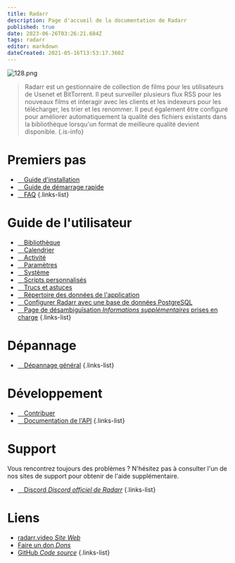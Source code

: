 ```yaml
---
title: Radarr
description: Page d'accueil de la documentation de Radarr
published: true
date: 2023-06-26T03:26:21.684Z
tags: radarr
editor: markdown
dateCreated: 2021-05-16T13:53:17.360Z
---
```


![128.png](/assets/radarr/logos/128.png)

> Radarr est un gestionnaire de collection de films pour les utilisateurs de Usenet et BitTorrent. Il peut surveiller plusieurs flux RSS pour les nouveaux films et interagir avec les clients et les indexeurs pour les télécharger, les trier et les renommer. Il peut également être configuré pour améliorer automatiquement la qualité des fichiers existants dans la bibliothèque lorsqu'un format de meilleure qualité devient disponible.
{.is-info}

# Premiers pas

- [<i class="fas fa-plus-square"></i>&emsp;Guide d'installation](/radarr/installation)
- [<i class="fas fa-book-open"></i>&emsp;Guide de démarrage rapide](/radarr/quick-start-guide)
- [<i class="far fa-question-circle"></i>&emsp;FAQ](/radarr/faq)
{.links-list}

# Guide de l'utilisateur

- [<i class="fas fa-play"></i>&emsp;Bibliothèque](/radarr/library)
- [<i class="fas fa-calendar-alt"></i>&emsp;Calendrier](/radarr/calendar)
- [<i class="fas fa-clock"></i>&emsp;Activité](/radarr/activity)
- [<i class="fas fa-cogs"></i>&emsp;Paramètres](/radarr/settings)
- [<i class="fas fa-laptop"></i>&emsp;Système](/radarr/system)
- [<i class="fas fa-scroll"></i>&emsp;Scripts personnalisés](/radarr/custom-scripts)
- [<i class="fas fa-gifts"></i>&emsp;Trucs et astuces](/radarr/tips-and-tricks)
- [<i class="fas fa-database"></i>&emsp;Répertoire des données de l'application](/radarr/appdata-directory)
- [<i class="fas fa-server"></i>&emsp;Configurer Radarr avec une base de données PostgreSQL](/radarr/postgres-setup)
- [<i class="fas fa-cogs"></i>&emsp;Page de désambiguïsation *Informations supplémentaires* prises en charge](/radarr/supported)
{.links-list}

# Dépannage

- [<i class="far fa-life-ring"></i>&emsp;Dépannage général](/radarr/troubleshooting)
{.links-list}

# Développement

- [<i class="fas fa-laptop-code"></i>&emsp;Contribuer](/radarr/contributing)
- [<i class="fas fa-book"></i>&emsp;Documentation de l'API](https://radarr.video/docs/api/#/)
{.links-list}

# Support

Vous rencontrez toujours des problèmes ? N'hésitez pas à consulter l'un de nos sites de support pour obtenir de l'aide supplémentaire.

- [<i class="fab fa-discord"></i>&emsp;Discord *Discord officiel de Radarr*](https://radarr.video/discord)
{.links-list}

# Liens

- [radarr.video *Site Web*](https://radarr.video)
- [Faire un don *Dons*](https://radarr.video/donate)
- [GitHub *Code source*](https://github.com/radarr/radarr)
{.links-list}
